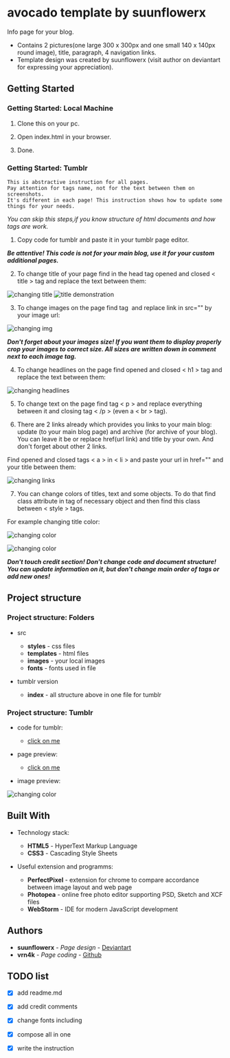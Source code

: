# avocado template by suunflowerx

Info page for your blog. 
- Contains 2 pictures(one large 300 x 300px and one small 140 x 140px round image), title, paragraph, 4 navigation links.
- Template design was created by suunflowerx (visit author on deviantart for expressing your appreciation).

## Getting Started
### Getting Started: Local Machine

1. Clone this on your pc.

2. Open index.html in your browser.

3. Done.

### Getting Started: Tumblr
```
This is abstractive instruction for all pages. 
Pay attention for tags name, not for the text between them on screenshots. 
It's different in each page! This instruction shows how to update some things for your needs.
```

*You can skip this steps,if you know structure of html documents and how tags are work.*

1. Copy code for tumblr and paste it in your tumblr page editor.

**_Be attentive! This code is not for your main blog, use it for your custom additional pages._**

2. To change title of your page find in the head tag opened and closed < title > tag and replace the text between them:

![changing title](https://sun9-24.userapi.com/cOdNmR9Fr2pZJJaKQzxJY1Zs1I2sDZFUQqx8EA/rW-GcqnO5gM.jpg)
![title demonstration](https://sun9-29.userapi.com/8PEnCJnsZhij-UlaqaolLvUML_Mu7R4FIvHnbg/icU4G9wG1xk.jpg)

3. To change images on the page find tag <img> and replace link in src="" by your image url: 

![changing img](https://sun9-33.userapi.com/cPVuK88HQS6eDSYsZ0J3fG9Ob2D0UO2QuVG4bA/rbaNLlwlyo4.jpg)

**_Don't forget about your images size! If you want them to display properly crop your images to 
correct size. All sizes are written down in comment next to each image tag._**

4. To change headlines on the page find opened and closed < h1 > tag and replace the text between them:

![changing headlines](https://sun9-39.userapi.com/RphBrXwd2CLY4jxm3Da1WGCwP0zIWG9WKZSP3w/7MweCxsulOw.jpg)

5. To change text on the page find  tag < p > and replace everything between it and closing tag < /p > (even a < br > tag).

6. There are 2 links already which provides you links to your main blog: update (to your main blog page) and archive (for archive of your blog).
You can leave it be or replace href(url link) and title by your own. And don't forget about other 2 links.

Find opened and closed tags < a > in < li > and paste your url in href="" and your title between them:

![changing links](https://sun9-8.userapi.com/zCbuk67gJI8-4ss0NOwqlyA5nSl-uC9G3iTvmA/M147nF9DBhI.jpg)

7. You can change colors of titles, text and some objects. To do that find class attribute in tag of necessary object and then find this class between < style > tags.

For example changing title color:

![changing color](https://sun9-47.userapi.com/eS9Z3ChIimqwCk896XW4EMlZzmA-rkZD9_A28A/4R8qfjteE_k.jpg)

![changing color](https://sun9-59.userapi.com/Xtt0yCUqMr-0yGHUR9ySadE1bhf-swTHHm2W-g/nvTAq6HTE20.jpg)

**_Don't touch credit section! Don't change code and document structure! You can update information on it, but don't change main order of tags or add new ones!_**
  
## Project structure
### Project structure: Folders
- src
  - **styles** - css files
  - **templates** - html files
  - **images** - your local images
  - **fonts** - fonts used in file
  
- tumblr version
  - **index** - all structure above in one file for tumblr
  
### Project structure: Tumblr

- code for tumblr:
  - [click on me](https://github.com/VRN4K/tumblr-pages/blob/master/page%20%231:%20avocado/tumblr%20version/index.html)

- page preview:
  - [click on me](https://vrnkdev.tumblr.com/page1)

- image preview:

![changing color](https://sun9-31.userapi.com/impf/LHpFOZ54sy1NNFc5rGmpx04Jyeld3ziDitIcMw/veh2O1NKmw4.jpg?size=829x448&quality=96&proxy=1&sign=13c736c5906e654c2de3415e54d7092e&type=album)

## Built With

- Technology stack:
  - **HTML5** - HyperText Markup Language
  - **CSS3** - Cascading Style Sheets
  
- Useful extension and programms:
  - **PerfectPixel** - extension for chrome to compare accordance between image layout and web page
  - **Photopea** - online free photo editor supporting PSD, Sketch and XCF files
  - **WebStorm** - IDE for modern JavaScript development

## Authors

* **suunflowerx** - *Page design* - [Deviantart](https://www.deviantart.com/suunflowerx)
* **vrn4k** - *Page coding* - [Github](https://github.com/VRN4K)

## TODO list
- [x] add readme.md 
- [x] add credit comments
- [x] change fonts including
- [x] compose all in one
- [x] write the instruction

 
